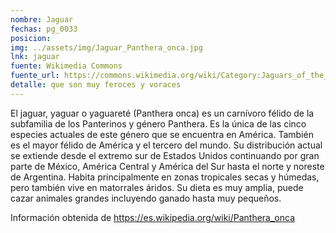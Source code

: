 ```yaml
---
nombre: Jaguar
fechas: pg_0033
posicion: 
img: ../assets/img/Jaguar_Panthera_onca.jpg
lnk: jaguar
fuente: Wikimedia Commons
fuente_url: https://commons.wikimedia.org/wiki/Category:Jaguars_of_the_Pantanal#/media/File:Jaguar_(Panthera_onca)_young_male_sharpening_its_claws_..._(48407845142).jpg
detalle: que son muy feroces y voraces
---
```


<p>El jaguar, yaguar o yaguareté (Panthera onca) es un carnívoro félido de la subfamilia de los Panterinos y género Panthera. Es la única de las cinco especies actuales de este género que se encuentra en América. También es el mayor félido de América y el tercero del mundo. Su distribución actual se extiende desde el extremo sur de Estados Unidos continuando por gran parte de México, América Central y América del Sur hasta el norte y noreste de Argentina. Habita principalmente en zonas tropicales secas y húmedas, pero también vive en matorrales áridos. Su dieta es muy amplia, puede cazar animales grandes incluyendo ganado hasta muy pequeños.</p>
<p>Información obtenida de <a href="https://es.wikipedia.org/wiki/Panthera_onca" target="_blank">https://es.wikipedia.org/wiki/Panthera_onca</a></p>

